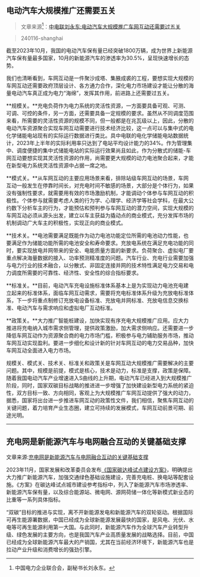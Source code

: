 ## 电动汽车大规模推广还需要五关

>文章来源[^1]：[中电联刘永东:电动汽车大规模推广车网互动还需要过五关](https://mp.weixin.qq.com/s/asLzjuCq4-HiwVbthAez1Q)

>240116-shanghai

[^1]:中国电力企业联合会，副秘书长刘永东。

截至2023年10月，我国的电动汽车保有量已经突破1800万辆，成为世界上新能源汽车保有量最多国家，10月的新能源汽车的渗透率为30.5%，呈现快速增长的态势。

我们也清晰看到，车网互动是一件聚沙成塔、集腋成裘的工程，要想实现大规模的车网互动还需要政府顶层设计、各方通力合作，深化电力市场建设才能让分散的海量电动汽车真正成为电力“海绵”，发挥其作用，前进路上还需要过五关。

**规模关。**充电负荷作为电力系统的灵活性资源，一方面要具备可观、可测、可调、可控的条件，另一方面，还需要具备一定规模的要求。虽然从不同调度范围来看，所需要的灵活性资源的规模不同，但一般都是在兆瓦级以上，因此，分散的电动汽车资源聚合实现车网互动需要进行技术经济比较，这一点可以与集中式的电化学储能电站现有的实际运行数据进行类比。具中电联的电化学储能电站数据统计，2023年上半年的实际利用率只达到了电站平均设计能力的34%。作为管理集中、调度便捷的集中式储能电站的实际运行效果尚且如此，作为分散式的储能-车网互动要想实现其灵活性资源的作用，尚需要更大规模的动力电池聚合起来，才能在新型电力系统灵活性资源中占据一席之地。

**模式关。**从车网互动的主要应用场景来看，排除站级车网互动的场景，车网互动一般发生在停靠时间长，对充电时间不敏感的场景，大部分是个体行为，如果没有强制性要求，就需要用有效的市场激励机制，才能调动个体参与车网互动的积极性。个体参与就需要考虑人类的行为学、心理学、经济学等社会学科，在最大公约数下分析车主的行为，才能预估和预判参与车网互动的潜力空间，实现大规模的车网互动必须从源头出发，建立以车主获益为撬动点的商业模式，充分发挥市场的机制调动广大车主的积极性，实现正向的商业模式。

**技术关。**电池需要满足既能作为动力电池功能定位所需的电池动力性能，也要满足作为储能功能所需的电池安全和寿命要求。充放电系统在满足充电功能的同时，要实现放电并网带来的安全、电能质量方面的新要求。负荷聚合、虚拟电厂要重点解决海量数据的接入、功率预测精准度的问题。汽车行业、充电行业需要加强与电力行业的技术融合，以分散式、非固定连接并网的技术特性满足电力交易和电力调度所需要的可靠性、经济性、安全性的综合指标要求。

**标准关。**目前，电动汽车充电设施标准体系基本上是为实现动力电池充电建立起来的标准体系，面临车网互动需求，需要将充电标准体系升级为充放电标准体系，下一步将重点制修订充放电设备标准、充放电并网标准、充放电信息交换标准、电动汽车与需求响应和虚拟电厂互动标准。

**政策关。**大力推广智能桩建设，加快实现有序充电大规模推广应用。应大力推进将充电纳入城市需求侧管理，提供政策激励，加大需求侧响应。还需要进一步降低车网互动作为资源聚合商的电力市场门槛，积极参与电力辅助服务市场，推动车网互动实现盈利。要进一步细化和设计新的针对车网互动的电力交易品种，加快车网互动全面进入电力市场。

规模关、模式关、技术关、标准关和政策关是车网互动大规模推广需要解决的主要问题。其中，规模是前提，模式是核心，技术是动力，标准是支撑，政策是保障。随着我国电动汽车产业增速进入S曲线的上升期，电动汽车已经进入到大规模推广阶段，同时，国家双碳目标战略的推进进一步增强了加快建设新型电力系统的紧迫性，双方目标一致、方向相同，客观上为大规模推广车网互动提供了强大的动力，据悉，国家将出台进一步推进车网互动的政策性文件，我们相信，聚焦车网互动的关键问题，着力培育产业生态圈，建立可持续的发展模式，车网互动前景可期、前途光明。

---

## 充电网是新能源汽车与电网融合互动的关键基础支撑

文章来源:[充电网是新能源汽车与电网融合互动的关键基础支撑](http://www.news.cn/auto/20240103/f8776892466f4a39b7737874e094a983/c.html)

2023年11月，国家发展和改革委员会发布[《国家碳达峰试点建设方案》](https://www.ndrc.gov.cn/xwdt/tzgg/202311/t20231106_1361806.html)，明确提出大力推广新能源汽车，加强交通绿色基础设施建设，完善充电桩、换电站等配套设施。《方案》在碳达峰试点城市建设参考指标中，列入了新能源汽车市场渗透率、新能源汽车保有量，以及综合能源站、微电网、源网荷储一体化等新模式新业态的比重等一系列具体指标。

“双碳”目标的推进与实现，离不开新能源发电和新能源汽车的双轮驱动。根据国际可再生能源署数据，中国已经成为全球新能源发展最快的国家，是风电、光伏、水电等可再生能源利用第一大国。与此同时，新能源汽车作为全球汽车产业转型升级、绿色发展的主要方向，也是我国汽车产业高质量发展的战略选择。目前，中国已经成为全球新能源汽车最大的产销国，尤其在当前经济环境下，新能源汽车也是拉动产业升级和消费增长的强劲引擎。




